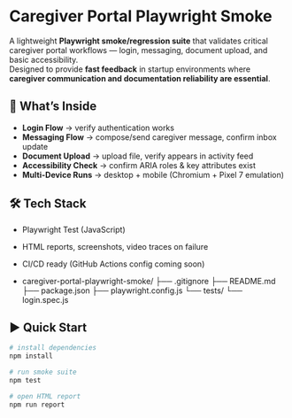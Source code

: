 # Caregiver Portal Playwright Smoke

A lightweight **Playwright smoke/regression suite** that validates critical caregiver portal workflows — login, messaging, document upload, and basic accessibility.  
Designed to provide **fast feedback** in startup environments where **caregiver communication and documentation reliability are essential**.

## 🚀 What’s Inside
- **Login Flow** → verify authentication works  
- **Messaging Flow** → compose/send caregiver message, confirm inbox update  
- **Document Upload** → upload file, verify appears in activity feed  
- **Accessibility Check** → confirm ARIA roles & key attributes exist  
- **Multi-Device Runs** → desktop + mobile (Chromium + Pixel 7 emulation)  

## 🛠️ Tech Stack
- Playwright Test (JavaScript)  
- HTML reports, screenshots, video traces on failure  
- CI/CD ready (GitHub Actions config coming soon)

- caregiver-portal-playwright-smoke/
├── .gitignore
├── README.md
├── package.json
├── playwright.config.js
└── tests/
    └── login.spec.js


## ▶️ Quick Start
```bash
# install dependencies
npm install

# run smoke suite
npm test

# open HTML report
npm run report
